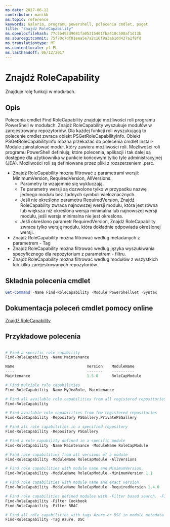 ```yaml
---
ms.date: 2017-06-12
contributor: manikb
ms.topic: reference
keywords: Galeria, programu powershell, polecenia cmdlet, psget
title: "Znajdź RoleCapability"
ms.openlocfilehash: 77c5b492d9681fa05315401fba410c508af1d13b
ms.sourcegitcommit: 75f70c7df01eea5e7a2c16f9a3ab1dd437a1f8fd
ms.translationtype: MT
ms.contentlocale: pl-PL
ms.lasthandoff: 06/12/2017
---
```

# <a name="find-rolecapability"></a>Znajdź RoleCapability

Znajduje rolę funkcji w modułach.

## <a name="description"></a>Opis
Polecenia cmdlet Find RoleCapability znajduje możliwości roli programu PowerShell w modułach. Znajdź RoleCapability wyszukuje modułów w zarejestrowany repozytoriów. Dla każdej funkcji roli wyszukującą to polecenie cmdlet zwraca obiekt PSGetRoleCapabilityInfo. Obiekt PSGetRoleCapabilityInfo można przekazać do polecenia cmdlet Install-Module zainstalować moduł, który zawiera możliwości roli.
Możliwości roli programu PowerShell definiują, które polecenia, aplikacji i tak dalej są dostępne dla użytkownika w punkcie końcowym tylko tyle administracyjnej (JEA). Możliwości roli są definiowane przez pliki z rozszerzeniem .psrc.

- Znajdź RoleCapability można filtrować z parametrami wersji: MinimumVersion, RequiredVersion, AllVersions.
  - Parametry te wzajemnie się wykluczają.
  - Te parametry wersji są dozwolone tylko w przypadku nazwę jednego modułu bez żadnych symboli wieloznacznych.
  - Jeśli nie określono parametru RequiredVersion, Znajdź RoleCapability zwraca najnowszej wersji modułu, która jest równa lub większa niż określona wersja minimalna lub najnowszej wersji modułu, jeśli wersja minimalna nie jest określona.
  - Jeśli określono parametr RequiredVersion, Znajdź RoleCapability zwraca tylko wersję modułu, która dokładnie odpowiada określonej wersji.
- Znajdź RoleCapability można filtrować według metadanych z parametrem - Tag
- Znajdź RoleCapability można filtrować według języka wyszukiwania specyficznego dla repozytorium z parametrem - filtru.
- Znajdź RoleCapability można filtrować według modułów z wszystkich lub kilku zarejestrowanych repozytoriów.

## <a name="cmdlet-syntax"></a>Składnia polecenia cmdlet
```powershell
Get-Command -Name Find-RoleCapability -Module PowerShellGet -Syntax
```

## <a name="cmdlet-online-help-reference"></a>Dokumentacja poleceń cmdlet pomocy online

[Znajdź RoleCapability](http://go.microsoft.com/fwlink/?LinkId=718029)

## <a name="example-commands"></a>Przykładowe polecenia
```powershell

# Find a specific role capability
Find-RoleCapability -Name Maintenance

Name                                Version    ModuleName                          Repository
----                                -------    ----------                          ----------
Maintenance                         1.5.0      RoleCapModule                       PrivatePSGallery

# Find multiple role capabilities
Find-RoleCapability -Name MyJeaRole, Maintenance

# Find all available role capabilities from all registered repositories
Find-RoleCapability

# Find available role capabilities from few registered repositories
Find-RoleCapability -Repository PSGallery,PrivatePSGallery

# Find all role capabilities in a specified repository
Find-RoleCapability -Repository PSGallery

# Find a role capability defined in a specific module
Find-RoleCapability -Name Maintenance -ModuleName RoleCapModule

# Find role capabilities from all versions of a module
Find-RoleCapability -ModuleName RoleCapModule -AllVersions

# Find role capabilities with module name and MinimumVersion.
Find-RoleCapability -ModuleName RoleCapModule -MinimumVersion 1.1

# Find role capabilities with module name and exact version
Find-RoleCapability -ModuleName RoleCapModule -RequiredVersion 1.4.0

# Find role capabilities defined modules with -Filter based search. -Filter searches in description and module names
Find-RoleCapability -Filter Cookbook
Find-RoleCapability -Filter RBAC

# Find all role capabilities with tags Azure or DSC in module metadata
Find-RoleCapability -Tag Azure, DSC

```

